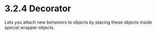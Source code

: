 # 3.2.4 Decorator

Lets you attach new behaviors to objects by placing these objects inside special wrapper objects.